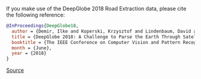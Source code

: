 If you make use of the DeepGlobe 2018 Road Extraction data, please cite the following reference:

``` bibtex
@InProceedings{DeepGlobe18,
  author = {Demir, Ilke and Koperski, Krzysztof and Lindenbaum, David and Pang, Guan and Huang, Jing and Basu, Saikat and Hughes, Forest and Tuia, Devis and Raskar, Ramesh},
  title = {DeepGlobe 2018: A Challenge to Parse the Earth Through Satellite Images},
  booktitle = {The IEEE Conference on Computer Vision and Pattern Recognition (CVPR) Workshops},
  month = {June},
  year = {2018}
}
```

[Source](https://competitions.codalab.org/competitions/18467)